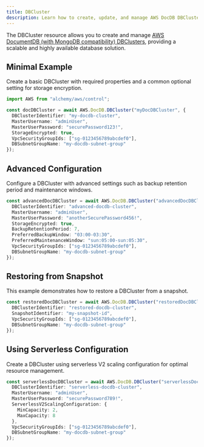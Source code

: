 ```yaml
---
title: DBCluster
description: Learn how to create, update, and manage AWS DocDB DBClusters using Alchemy Cloud Control.
---
```



The DBCluster resource allows you to create and manage [AWS DocumentDB (with MongoDB compatibility) DBClusters](https://docs.aws.amazon.com/docdb/latest/userguide/), providing a scalable and highly available database solution.

## Minimal Example

Create a basic DBCluster with required properties and a common optional setting for storage encryption.

```ts
import AWS from "alchemy/aws/control";

const docDBCluster = await AWS.DocDB.DBCluster("myDocDBCluster", {
  DBClusterIdentifier: "my-docdb-cluster",
  MasterUsername: "adminUser",
  MasterUserPassword: "securePassword123!",
  StorageEncrypted: true,
  VpcSecurityGroupIds: ["sg-0123456789abcdef0"],
  DBSubnetGroupName: "my-docdb-subnet-group"
});
```

## Advanced Configuration

Configure a DBCluster with advanced settings such as backup retention period and maintenance windows.

```ts
const advancedDocDBCluster = await AWS.DocDB.DBCluster("advancedDocDBCluster", {
  DBClusterIdentifier: "advanced-docdb-cluster",
  MasterUsername: "adminUser",
  MasterUserPassword: "anotherSecurePassword456!",
  StorageEncrypted: true,
  BackupRetentionPeriod: 7,
  PreferredBackupWindow: "03:00-03:30",
  PreferredMaintenanceWindow: "sun:05:00-sun:05:30",
  VpcSecurityGroupIds: ["sg-0123456789abcdef0"],
  DBSubnetGroupName: "my-docdb-subnet-group"
});
```

## Restoring from Snapshot

This example demonstrates how to restore a DBCluster from a snapshot.

```ts
const restoredDocDBCluster = await AWS.DocDB.DBCluster("restoredDocDBCluster", {
  DBClusterIdentifier: "restored-docdb-cluster",
  SnapshotIdentifier: "my-snapshot-id",
  VpcSecurityGroupIds: ["sg-0123456789abcdef0"],
  DBSubnetGroupName: "my-docdb-subnet-group"
});
```

## Using Serverless Configuration

Create a DBCluster using serverless V2 scaling configuration for optimal resource management.

```ts
const serverlessDocDBCluster = await AWS.DocDB.DBCluster("serverlessDocDBCluster", {
  DBClusterIdentifier: "serverless-docdb-cluster",
  MasterUsername: "adminUser",
  MasterUserPassword: "securePassword789!",
  ServerlessV2ScalingConfiguration: {
    MinCapacity: 2,
    MaxCapacity: 8
  },
  VpcSecurityGroupIds: ["sg-0123456789abcdef0"],
  DBSubnetGroupName: "my-docdb-subnet-group"
});
```

